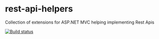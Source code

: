 # rest-api-helpers

Collection of extensions for ASP.NET MVC helping implementing Rest Apis

[![Build status](https://ci.appveyor.com/api/projects/status/9u0u2yr4xavl1om4?svg=true)](https://ci.appveyor.com/project/markvincze/rest-api-helpers)
